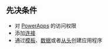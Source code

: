 ## <a name="prerequisites"></a>先决条件
* 对 [PowerApps](https://make.powerapps.com/?utm_source=padocs&utm_medium=linkinadoc&utm_campaign=referralsfromdoc) 的访问权限
* 添加[连接](../maker/canvas-apps/add-manage-connections.md)
* 通过[模板](../maker/canvas-apps/get-started-test-drive.md)、[数据](../maker/canvas-apps/get-started-create-from-data.md)或者[从头](../maker/canvas-apps/get-started-create-from-blank.md)创建应用程序
